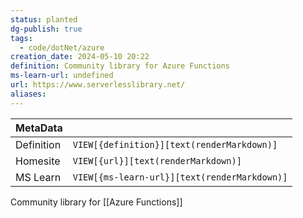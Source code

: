 ```yaml
---
status: planted
dg-publish: true
tags:
  - code/dotNet/azure
creation_date: 2024-05-10 20:22
definition: Community library for Azure Functions
ms-learn-url: undefined
url: https://www.serverlesslibrary.net/
aliases:
---
```


| MetaData   |                                              |
| ---------- | -------------------------------------------- |
| Definition | `VIEW[{definition}][text(renderMarkdown)]`   |
| Homesite   | `VIEW[{url}][text(renderMarkdown)]`          |
| MS Learn   | `VIEW[{ms-learn-url}][text(renderMarkdown)]` |
Community library for [[Azure Functions]]
